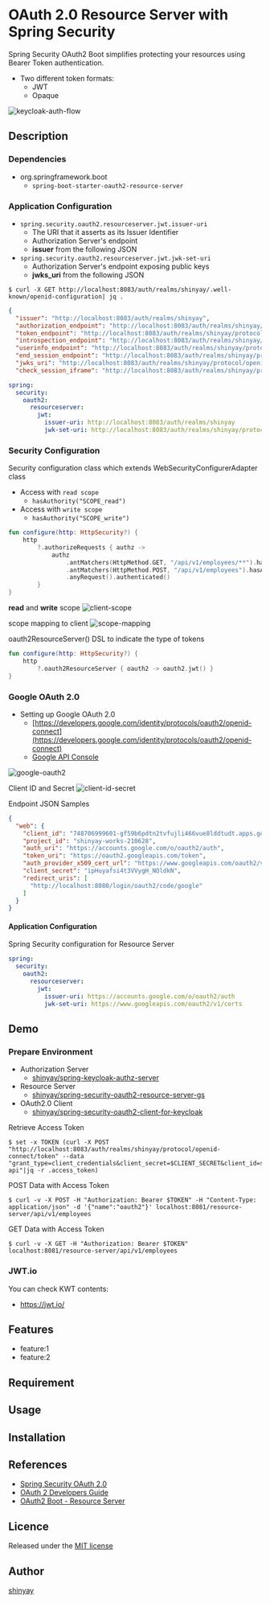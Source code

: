 # OAuth 2.0 Resource Server with Spring Security

Spring Security OAuth2 Boot simplifies protecting your resources using Bearer Token authentication.

- Two different token formats:
  - JWT
  - Opaque

![keycloak-auth-flow](https://user-images.githubusercontent.com/3072734/125256072-09ad7080-e337-11eb-93d1-d192484b4120.png)

## Description
### Dependencies
- org.springframework.boot
  - `spring-boot-starter-oauth2-resource-server`

### Application Configuration
- `spring.security.oauth2.resourceserver.jwt.issuer-uri`
  - The URI that it asserts as its Issuer Identifier
  - Authorization Server's endpoint
  - **issuer** from the following JSON
- `spring.security.oauth2.resourceserver.jwt.jwk-set-uri`
  - Authorization Server's endpoint exposing public keys
  - **jwks_uri** from the following JSON

```shell
$ curl -X GET http://localhost:8083/auth/realms/shinyay/.well-known/openid-configuration| jq .
```
```json
{
  "issuer": "http://localhost:8083/auth/realms/shinyay",
  "authorization_endpoint": "http://localhost:8083/auth/realms/shinyay/protocol/openid-connect/auth",
  "token_endpoint": "http://localhost:8083/auth/realms/shinyay/protocol/openid-connect/token",
  "introspection_endpoint": "http://localhost:8083/auth/realms/shinyay/protocol/openid-connect/token/introspect",
  "userinfo_endpoint": "http://localhost:8083/auth/realms/shinyay/protocol/openid-connect/userinfo",
  "end_session_endpoint": "http://localhost:8083/auth/realms/shinyay/protocol/openid-connect/logout",
  "jwks_uri": "http://localhost:8083/auth/realms/shinyay/protocol/openid-connect/certs",
  "check_session_iframe": "http://localhost:8083/auth/realms/shinyay/protocol/openid-connect/login-status-iframe.html"
```

```yaml
spring:
  security:
    oauth2:
      resourceserver:
        jwt:
          issuer-uri: http://localhost:8083/auth/realms/shinyay
          jwk-set-uri: http://localhost:8083/auth/realms/shinyay/protocol/openid-connect/certs
```

### Security Configuration
Security configuration class which extends WebSecurityConfigurerAdapter class

- Access with `read scope`
  - `hasAuthority("SCOPE_read")`
- Access with `write scope`
  - `hasAuthority("SCOPE_write")`

```kotlin
fun configure(http: HttpSecurity?) {
    http
        ?.authorizeRequests { authz ->
            authz
                .antMatchers(HttpMethod.GET, "/api/v1/employees/**").hasAuthority("SCOPE_read")
                .antMatchers(HttpMethod.POST, "/api/v1/employees").hasAuthority("SCOPE_write")
                .anyRequest().authenticated()
        }
}
```

**read** and **write** scope
![client-scope](https://user-images.githubusercontent.com/3072734/125379261-2a270a80-e3cb-11eb-919b-6a658cc9d641.png)

scope mapping to client
![scope-mapping](https://user-images.githubusercontent.com/3072734/125379323-432fbb80-e3cb-11eb-88d9-5d27a472f090.png)

oauth2ResourceServer() DSL to indicate the type of tokens
```kotlin
fun configure(http: HttpSecurity?) {
    http
        ?.oauth2ResourceServer { oauth2 -> oauth2.jwt() }
}
```

### Google OAuth 2.0
- Setting up Google OAuth 2.0
  - [https://developers.google.com/identity/protocols/oauth2/openid-connect](https://developers.google.com/identity/protocols/oauth2/openid-connect)
  - [Google API Console](https://console.developers.google.com/)
  
![google-oauth2](https://user-images.githubusercontent.com/3072734/125743006-b2e10e8f-436e-4a97-b4b7-9d79a75b09e5.png)

Client ID and Secret
![client-id-secret](https://user-images.githubusercontent.com/3072734/125743481-09b5f7a4-4b3b-40b3-96db-6b77baed4724.png)

Endpoint JSON Samples
```json
{
  "web": {
    "client_id": "748706999601-gf59b6pdtn2tvfujli466vue8lddtudt.apps.googleusercontent.com",
    "project_id": "shinyay-works-210628",
    "auth_uri": "https://accounts.google.com/o/oauth2/auth",
    "token_uri": "https://oauth2.googleapis.com/token",
    "auth_provider_x509_cert_url": "https://www.googleapis.com/oauth2/v1/certs",
    "client_secret": "ipHuyafsi4t3VVygH_NOldkN",
    "redirect_uris": [
      "http://localhost:8080/login/oauth2/code/google"
    ]
  }
}
```

#### Application Configuration
Spring Security configuration for Resource Server

```yaml
spring:
  security:
    oauth2:
      resourceserver:
        jwt:
          issuer-uri: https://accounts.google.com/o/oauth2/auth
          jwk-set-uri: https://www.googleapis.com/oauth2/v1/certs
```

## Demo
### Prepare Environment
- Authorization Server
  - [shinyay/spring-keycloak-authz-server](https://github.com/shinyay/spring-keycloak-authz-server)
- Resource Server
  - [shinyay/spring-security-oauth2-resource-server-gs](https://github.com/shinyay/spring-security-oauth2-resource-server-gs)
- OAuth2.0 Client
  - [shinyay/spring-security-oauth2-client-for-keycloak](https://github.com/shinyay/spring-security-oauth2-client-for-keycloak)

Retrieve Access Token
```shell
$ set -x TOKEN (curl -X POST "http://localhost:8083/auth/realms/shinyay/protocol/openid-connect/token" --data "grant_type=client_credentials&client_secret=$CLIENT_SECRET&client_id=shinyay-api"|jq -r .access_token)
```

POST Data with Access Token
```shell
$ curl -v -X POST -H "Authorization: Bearer $TOKEN" -H "Content-Type: application/json" -d '{"name":"oauth2"}' localhost:8081/resource-server/api/v1/employees
```

GET Data with Access Token
```shell
$ curl -v -X GET -H "Authorization: Bearer $TOKEN" localhost:8081/resource-server/api/v1/employees
```

### JWT.io
You can check KWT contents:
- https://jwt.io/

## Features

- feature:1
- feature:2

## Requirement

## Usage

## Installation

## References

- [Spring Security OAuth 2.0](https://docs.spring.io/spring-security-oauth2-boot/docs/current/reference/html5/)
- [OAuth 2 Developers Guide](https://projects.spring.io/spring-security-oauth/docs/oauth2.html)
- [OAuth2 Boot - Resource Server](https://docs.spring.io/spring-security-oauth2-boot/docs/current/reference/html5/#boot-features-security-oauth2-resource-server)

## Licence

Released under the [MIT license](https://gist.githubusercontent.com/shinyay/56e54ee4c0e22db8211e05e70a63247e/raw/34c6fdd50d54aa8e23560c296424aeb61599aa71/LICENSE)

## Author

[shinyay](https://github.com/shinyay)
